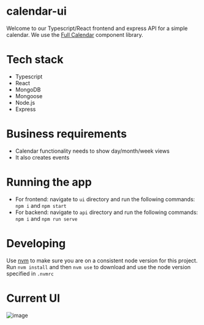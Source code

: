 # calendar-ui

Welcome to our Typescript/React frontend and express API for a simple calendar. We use the [Full Calendar](https://fullcalendar.io/) component library.

# Tech stack

- Typescript
- React
- MongoDB
- Mongoose
- Node.js
- Express

# Business requirements

- Calendar functionality needs to show day/month/week views
- It also creates events

# Running the app
- For frontend: navigate to `ui` directory and run the following commands: `npm i` and `npm start`
- For backend: navigate to `api` directory and run the following commands: `npm i` and `npm run serve`

# Developing

Use [nvm](https://github.com/nvm-sh/nvm) to make sure you are on a consistent node version for this project.
Run `nvm install` and then `nvm use` to download and use the node version specified in `.nvmrc`

# Current UI

![image](https://user-images.githubusercontent.com/50315144/202090844-95e24745-55b9-41bc-ab1a-6c67f58b4a18.png)
